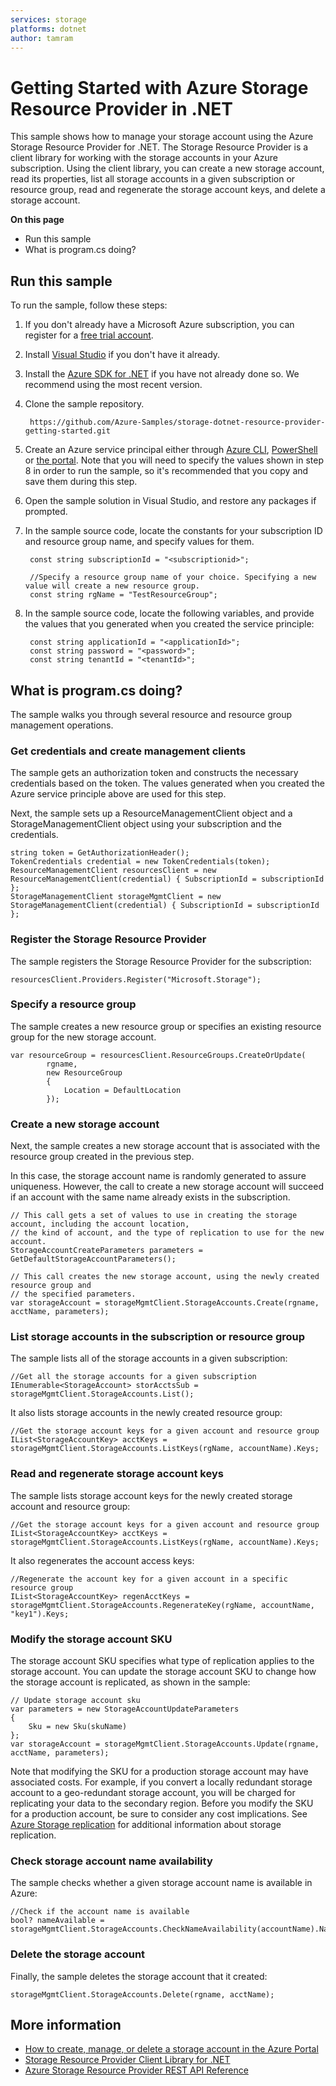 ```yaml
---
services: storage
platforms: dotnet
author: tamram
---
```


# Getting Started with Azure Storage Resource Provider in .NET

This sample shows how to manage your storage account using the Azure Storage Resource Provider for .NET. The Storage Resource Provider is a client library for working with the storage accounts in your Azure subscription. Using the client library, you can create a new storage account, read its properties, list all storage accounts in a given subscription or resource group, read and regenerate the storage account keys, and delete a storage account.  

**On this page**

- Run this sample
- What is program.cs doing?

## Run this sample

To run the sample, follow these steps:

1. If you don't already have a Microsoft Azure subscription, you can register for a [free trial account](http://go.microsoft.com/fwlink/?LinkId=330212).
2. Install [Visual Studio](https://www.visualstudio.com/downloads/download-visual-studio-vs.aspx) if you don't have it already. 
3. Install the [Azure SDK for .NET](https://azure.microsoft.com/downloads/) if you have not already done so. We recommend using the most recent version.
4. Clone the sample repository.

		https://github.com/Azure-Samples/storage-dotnet-resource-provider-getting-started.git

5. Create an Azure service principal either through
    [Azure CLI](https://azure.microsoft.com/documentation/articles/resource-group-authenticate-service-principal-cli/),
    [PowerShell](https://azure.microsoft.com/documentation/articles/resource-group-authenticate-service-principal/)
    or [the portal](https://azure.microsoft.com/documentation/articles/resource-group-create-service-principal-portal/). Note that you will need to specify the values shown in step 8 in order to run the sample, so it's recommended that you copy and save them during this step.

6. Open the sample solution in Visual Studio, and restore any packages if prompted.
7. In the sample source code, locate the constants for your subscription ID and resource group name, and specify values for them. 
	
		const string subscriptionId = "<subscriptionid>";         
	
	    //Specify a resource group name of your choice. Specifying a new value will create a new resource group.
	    const string rgName = "TestResourceGroup";        

8. In the sample source code, locate the following variables, and provide the values that you generated when you created the service principle:

        const string applicationId = "<applicationId>";
        const string password = "<password>";
        const string tenantId = "<tenantId>";

## What is program.cs doing?

The sample walks you through several resource and resource group management operations. 

### Get credentials and create management clients

The sample gets an authorization token and constructs the necessary credentials based on the token. The values generated when you created the Azure service principle above are used for this step.

Next, the sample sets up a ResourceManagementClient object and a StorageManagementClient object using your subscription and the credentials.

    string token = GetAuthorizationHeader();
    TokenCredentials credential = new TokenCredentials(token);
    ResourceManagementClient resourcesClient = new ResourceManagementClient(credential) { SubscriptionId = subscriptionId };
    StorageManagementClient storageMgmtClient = new StorageManagementClient(credential) { SubscriptionId = subscriptionId };

### Register the Storage Resource Provider

The sample registers the Storage Resource Provider for the subscription: 

	resourcesClient.Providers.Register("Microsoft.Storage");

### Specify a resource group

The sample creates a new resource group or specifies an existing resource group for the new storage account. 

    var resourceGroup = resourcesClient.ResourceGroups.CreateOrUpdate(
            rgname,
            new ResourceGroup
            {
                Location = DefaultLocation
            });

### Create a new storage account

Next, the sample creates a new storage account that is associated with the resource group created in the previous step. 

In this case, the storage account name is randomly generated to assure uniqueness. However, the call to create a new storage account will succeed if an account with the same name already exists in the subscription.

	// This call gets a set of values to use in creating the storage account, including the account location, 
	// the kind of account, and the type of replication to use for the new account.
    StorageAccountCreateParameters parameters = GetDefaultStorageAccountParameters();

	// This call creates the new storage account, using the newly created resource group and 
	// the specified parameters.
    var storageAccount = storageMgmtClient.StorageAccounts.Create(rgname, acctName, parameters);

### List storage accounts in the subscription or resource group

The sample lists all of the storage accounts in a given subscription: 

    //Get all the storage accounts for a given subscription
    IEnumerable<StorageAccount> storAcctsSub = storageMgmtClient.StorageAccounts.List();

It also lists storage accounts in the newly created resource group:

    //Get the storage account keys for a given account and resource group
    IList<StorageAccountKey> acctKeys = storageMgmtClient.StorageAccounts.ListKeys(rgName, accountName).Keys;

### Read and regenerate storage account keys

The sample lists storage account keys for the newly created storage account and resource group:

    //Get the storage account keys for a given account and resource group
    IList<StorageAccountKey> acctKeys = storageMgmtClient.StorageAccounts.ListKeys(rgName, accountName).Keys;

It also regenerates the account access keys:

    //Regenerate the account key for a given account in a specific resource group
    IList<StorageAccountKey> regenAcctKeys = storageMgmtClient.StorageAccounts.RegenerateKey(rgName, accountName, "key1").Keys;

### Modify the storage account SKU

The storage account SKU specifies what type of replication applies to the storage account. You can update the storage account SKU to change how the storage account is replicated, as shown in the sample:

    // Update storage account sku
    var parameters = new StorageAccountUpdateParameters
    {
        Sku = new Sku(skuName)
    };
    var storageAccount = storageMgmtClient.StorageAccounts.Update(rgname, acctName, parameters);

Note that modifying the SKU for a production storage account may have associated costs. For example, if you convert a locally redundant storage account to a geo-redundant storage account, you will be charged for replicating your data to the secondary region. Before you modify the SKU for a production account, be sure to consider any cost implications. See [Azure Storage replication](https://azure.microsoft.com/documentation/articles/storage-redundancy/) for additional information about storage replication.

### Check storage account name availability

The sample checks whether a given storage account name is available in Azure: 

    //Check if the account name is available
    bool? nameAvailable = storageMgmtClient.StorageAccounts.CheckNameAvailability(accountName).NameAvailable;

### Delete the storage account

Finally, the sample deletes the storage account that it created:

    storageMgmtClient.StorageAccounts.Delete(rgname, acctName);

## More information
- [How to create, manage, or delete a storage account in the Azure Portal](https://azure.microsoft.com/documentation/articles/storage-create-storage-account/)
- [Storage Resource Provider Client Library for .NET](https://msdn.microsoft.com/library/azure/mt131037.aspx)
- [Azure Storage Resource Provider REST API Reference](https://msdn.microsoft.com/library/azure/Mt163683.aspx)

